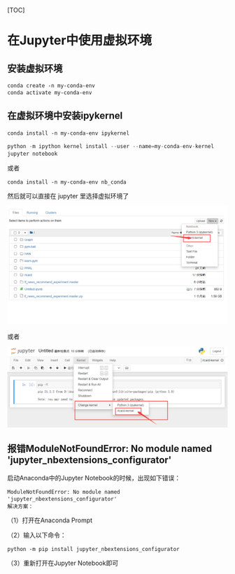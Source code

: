 [TOC]

# 在Jupyter中使用虚拟环境

## 安装虚拟环境

```
conda create -n my-conda-env 
conda activate my-conda-env
```



## 在虚拟环境中安装ipykernel

```
conda install -n my-conda-env ipykernel
```

```python
python -m ipython kernel install --user --name=my-conda-env-kernel
jupyter notebook
```

或者

```
conda install -n my-conda-env nb_conda
```

然后就可以直接在 jupyter 里选择虚拟环境了

![image-20220529203307155](https://raw.githubusercontent.com/lqyspace/mypic/master/PicBed/202205292033256.png)

或者

![image-20220529203356220](https://raw.githubusercontent.com/lqyspace/mypic/master/PicBed/202205292033266.png)



## 报错ModuleNotFoundError: No module named 'jupyter_nbextensions_configurator'

启动Anaconda中的Jupyter Notebook的时候，出现如下错误：

```
ModuleNotFoundError: No module named 'jupyter_nbextensions_configurator'
解决方案：
```

（1）打开在Anaconda Prompt

（2）输入以下命令：

```
python -m pip install jupyter_nbextensions_configurator
```

（3）重新打开在Jupyter Notebook即可
